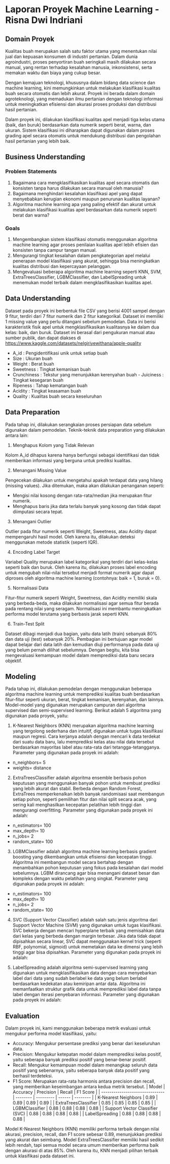 # Laporan Proyek Machine Learning - Risna Dwi Indriani

## Domain Proyek

Kualitas buah merupakan salah satu faktor utama yang menentukan nilai jual dan kepuasan konsumen di industri pertanian. Dalam dunia agroindustri, proses penyortiran buah seringkali masih dilakukan secara manual, yang rentan terhadap kesalahan manusia, inkonsistensi, serta memakan waktu dan biaya yang cukup besar.

Dengan kemajuan teknologi, khususnya dalam bidang data science dan machine learning, kini memungkinkan untuk melakukan klasifikasi kualitas buah secara otomatis dan lebih akurat. Proyek ini berada dalam domain agroteknologi, yang memadukan ilmu pertanian dengan teknologi informasi untuk meningkatkan efisiensi dan akurasi proses produksi dan distribusi hasil pertanian.

Dalam proyek ini, dilakukan klasifikasi kualitas apel menjadi tiga kelas utama (baik, dan buruk) berdasarkan data numerik seperti berat, warna, dan ukuran. Sistem klasifikasi ini diharapkan dapat digunakan dalam proses grading apel secara otomatis untuk mendukung distribusi dan pengolahan hasil pertanian yang lebih baik.

## Business Understanding

### Problem Statements

1. Bagaimana cara mengklasifikasikan kualitas apel secara otomatis dan konsisten tanpa harus dilakukan secara manual oleh manusia?
2. Bagaimana menghindari kesalahan klasifikasi apel yang dapat menyebabkan kerugian ekonomi maupun penurunan kualitas layanan?
3. Algoritma machine learning apa yang paling efektif dan akurat untuk melakukan klasifikasi kualitas apel berdasarkan data numerik seperti berat dan warna?

### Goals

1. Mengembangkan sistem klasifikasi otomatis menggunakan algoritma machine learning agar proses penilaian kualitas apel lebih efisien dan konsisten tanpa campur tangan manual.
2. Mengurangi tingkat kesalahan dalam pengkategorian apel melalui penerapan model klasifikasi yang akurat, sehingga bisa meningkatkan kualitas distribusi dan kepercayaan pelanggan.
3. Mengevaluasi beberapa algoritma machine learning seperti KNN, SVM, ExtraTreesClassifier, LGBMClassifier, dan LabelSpreading untuk menemukan model terbaik dalam mengklasifikasikan kualitas apel.

## Data Understanding

Dataset pada proyek ini berbentuk file CSV yang berisi 4001 sampel dengan 9 fitur, terdiri dari 7 fitur numerik dan 2 fitur kategorikal. Dataset ini memiliki 1 missing value yang perlu ditangani sebelum pemodelan. Data ini berisi karakteristik fisik apel untuk mengklasifikasikan kualitasnya ke dalam dua kelas: baik, dan buruk. Dataset ini berasal dari pengukuran manual atau sumber publik, dan dapat diakses di https://www.kaggle.com/datasets/nelgiriyewithana/apple-quality

- A_id : Pengidentifikasi unik untuk setiap buah
- Size : Ukuran buah
- Weight : Berat buah
- Sweetness : Tingkat kemanisan buah
- Crunchiness : Tekstur yang menunjukkan kerenyahan buah - Juiciness : Tingkat kesegaran buah
- Ripeness : Tahap kematangan buah
- Acidity : Tingkat keasaman buah
- Quality : Kualitas buah secara keseluruhan

## Data Preparation
Pada tahap ini, dilakukan serangkaian proses persiapan data sebelum digunakan dalam pemodelan. Teknik-teknik data preparation yang dilakukan antara lain:

1. Menghapus Kolom yang Tidak Relevan
   
Kolom A_id dihapus karena hanya berfungsi sebagai identifikasi dan tidak memberikan informasi yang berguna untuk prediksi kualitas.

2. Menangani Missing Value
   
Pengecekan dilakukan untuk mengetahui apakah terdapat data yang hilang (missing values). Jika ditemukan, maka akan dilakukan penanganan seperti:
  - Mengisi nilai kosong dengan rata-rata/median jika merupakan fitur numerik.
  - Menghapus baris jika data terlalu banyak yang kosong dan tidak dapat diimputasi secara tepat.

3. Menangani Outlier

Outlier pada fitur numerik seperti Weight, Sweetness, atau Acidity dapat mempengaruhi hasil model. Oleh karena itu, dilakukan deteksi menggunakan metode statistik (seperti IQR).

4. Encoding Label Target

Variabel Quality merupakan label kategorikal yang terdiri dari kelas-kelas seperti baik dan buruk. Oleh karena itu, dilakukan proses label encoding untuk mengubah nilai-nilai tersebut menjadi format numerik agar dapat diproses oleh algoritma machine learning (contohnya: baik = 1, buruk = 0).

5. Normalisasi Data

Fitur-fitur numerik seperti Weight, Sweetness, dan Acidity memiliki skala yang berbeda-beda, maka dilakukan normalisasi agar semua fitur berada pada rentang nilai yang seragam. Normalisasi ini membantu meningkatkan performa model terutama yang berbasis jarak seperti KNN.

6. Train-Test Split

Dataset dibagi menjadi dua bagian, yaitu data latih (train) sebanyak 80% dan data uji (test) sebanyak 20%. Pembagian ini bertujuan agar model dapat belajar dari data latih dan kemudian diuji performanya pada data uji yang belum pernah dilihat sebelumnya. Dengan begitu, kita bisa mengevaluasi kemampuan model dalam memprediksi data baru secara objektif.

## Modeling

Pada tahap ini, dilakukan pemodelan dengan menggunakan beberapa algoritma machine learning untuk memprediksi kualitas buah berdasarkan fitur-fitur seperti ukuran, berat, tingkat kemanisan, kerenyahan, dan lainnya. Model-model yang digunakan merupakan campuran dari algoritma supervised dan semi-supervised learning. Berikut adalah 5 algoritma yang digunakan pada proyek, yaitu:

1. K-Nearest Neighbors (KNN)
merupakan algoritma machine learning yang tergolong sederhana dan intuitif, digunakan untuk tugas klasifikasi maupun regresi. Cara kerjanya adalah dengan mencari k data terdekat dari suatu data baru, lalu memprediksi kelas atau nilai data tersebut berdasarkan mayoritas label atau rata-rata dari tetangga-tetangganya. Parameter yang digunakan pada proyek ini adalah:
- n_neighbors= 5
- weights= distance

2. ExtraTreesClassifier
adalah algoritma ensemble berbasis pohon keputusan yang menggunakan banyak pohon untuk membuat prediksi yang lebih akurat dan stabil. Berbeda dengan Random Forest, ExtraTrees memperkenalkan lebih banyak randomisasi saat membangun setiap pohon, seperti pemilihan fitur dan nilai split secara acak, yang sering kali menghasilkan kecepatan pelatihan lebih tinggi dan mengurangi overfitting. Parameter yang digunakan pada proyek ini adalah:
- n_estimators= 100
- max_depth= 10
- n_jobs= 2
- random_state= 100

3. LGBMClassifier
adalah algoritma machine learning berbasis gradient boosting yang dikembangkan untuk efisiensi dan kecepatan tinggi. Algoritma ini membangun model secara bertahap dengan menambahkan pohon keputusan yang fokus pada kesalahan dari model sebelumnya. LGBM dirancang agar bisa menangani dataset besar dan kompleks dengan waktu pelatihan yang singkat. Parameter yang digunakan pada proyek ini adalah:
- n_estimators= 100
- max_depth= 10
- n_jobs= 2
- random_state= 100

4. SVC (Support Vector Classifier)
adalah salah satu jenis algoritma dari Support Vector Machine (SVM) yang digunakan untuk tugas klasifikasi. SVC bekerja dengan mencari hyperplane terbaik yang memisahkan data dari kelas yang berbeda dengan margin terbesar. Jika data tidak dapat dipisahkan secara linear, SVC dapat menggunakan kernel trick (seperti RBF, polynomial, sigmoid) untuk memetakan data ke dimensi yang lebih tinggi agar bisa dipisahkan. Parameter yang digunakan pada proyek ini adalah:

5. LabelSpreading
adalah algoritma semi-supervised learning yang digunakan untuk mengklasifikasikan data dengan cara menyebarkan label dari data yang sudah berlabel ke data yang belum berlabel berdasarkan kedekatan atau kemiripan antar data. Algoritma ini memanfaatkan struktur grafik data untuk memprediksi label data tanpa label dengan iterasi penyebaran informasi. Parameter yang digunakan pada proyek ini adalah:

## Evaluation
Dalam proyek ini, kami menggunakan beberapa metrik evaluasi untuk mengukur performa model klasifikasi, yaitu:

- Accuracy: Mengukur persentase prediksi yang benar dari keseluruhan data.
- Precision: Mengukur ketepatan model dalam memprediksi kelas positif, yaitu seberapa banyak prediksi positif yang benar-benar positif.
- Recall: Mengukur kemampuan model dalam menangkap seluruh data positif yang sebenarnya, yaitu seberapa banyak data positif yang berhasil terdeteksi.
- F1 Score: Merupakan rata-rata harmonis antara precision dan recall, yang memberikan keseimbangan antara kedua metrik tersebut.
  | Model                           | Accuracy | Precision | Recall | F1 Score |
| ------------------------------- | -------- | --------- | ------ | -------- |
| K-Nearest Neighbors             | 0.89     | 0.89      | 0.89   | 0.89     |
| ExtraTreesClassifier            | 0.85     | 0.85      | 0.85   | 0.85     |
| LGBMClassifier                  | 0.88     | 0.88      | 0.88   | 0.88     |
| Support Vector Classifier (SVC) | 0.88     | 0.88      | 0.88   | 0.88     |
| LabelSpreading                  | 0.88     | 0.88      | 0.88   | 0.88     |

Model K-Nearest Neighbors (KNN) memiliki performa terbaik dengan nilai akurasi, precision, recall, dan F1 score sebesar 0.89, menunjukkan prediksi yang akurat dan seimbang. Model ExtraTreesClassifier memiliki hasil sedikit lebih rendah, tapi semua model secara umum memberikan performa baik dengan akurasi di atas 85%. Oleh karena itu, KNN menjadi pilihan terbaik untuk klasifikasi pada dataset ini.
